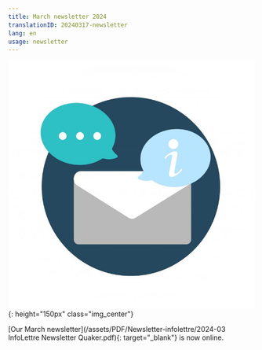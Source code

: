 ```yaml
---
title: March newsletter 2024
translationID: 20240317-newsletter
lang: en
usage: newsletter
---
```

![Newsletter image](/assets/images/email-icon.png){: height="150px" class="img_center"}

[Our March newsletter](/assets/PDF/Newsletter-infolettre/2024-03 InfoLettre Newsletter Quaker.pdf){: target="_blank"} is now online.
